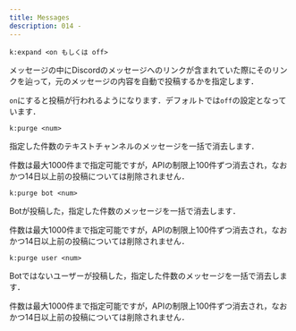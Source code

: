 ```yaml
---
title: Messages
description: 014 -
---
```


<command 
  name="expand"
  :roles="[{name: 'サーバー管理者', color: 'orange'}, {name: 'サーバーOnly', color: 'green'}]"
  :usages="['k:expand on', 'k:expand off']">

<div>

  `k:expand <on もしくは off>`

メッセージの中にDiscordのメッセージへのリンクが含まれていた際にそのリンクを辿って，元のメッセージの内容を自動で投稿するかを指定します．

`on`にすると投稿が行われるようになります．デフォルトでは`off`の設定となっています．

</div>

</command>

<command 
  name="purge"
  :roles="[{name: 'メッセージ管理権限', color: 'purple'}, {name: 'サーバーOnly', color: 'green'}]"
  :usages="['k:purge 10', 'k:purge 1000']">

<div>

  `k:purge <num>`

指定した件数のテキストチャンネルのメッセージを一括で消去します．

件数は最大1000件まで指定可能ですが，APIの制限上100件ずつ消去され，なおかつ14日以上前の投稿については削除されません．

</div>

</command>

<command 
  name="purge bot"
  :roles="[{name: 'メッセージ管理権限', color: 'purple'}, {name: 'サーバーOnly', color: 'green'}]"
  :usages="['k:purge bot 10', 'k:purge bot 1000']">

<div>

  `k:purge bot <num>`

Botが投稿した，指定した件数のメッセージを一括で消去します．

件数は最大1000件まで指定可能ですが，APIの制限上100件ずつ消去され，なおかつ14日以上前の投稿については削除されません．

</div>

</command>


<command 
  name="purge user"
  :roles="[{name: 'メッセージ管理権限', color: 'purple'}, {name: 'サーバーOnly', color: 'green'}]"
  :usages="['k:purge user 10', 'k:purge user 1000']">

<div>

  `k:purge user <num>`

Botではないユーザーが投稿した，指定した件数のメッセージを一括で消去します．

件数は最大1000件まで指定可能ですが，APIの制限上100件ずつ消去され，なおかつ14日以上前の投稿については削除されません．

</div>

</command>

